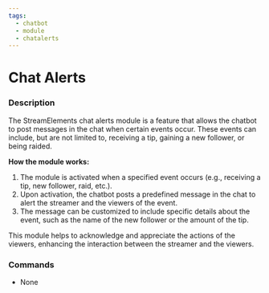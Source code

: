 ```yaml
---
tags:
  - chatbot
  - module
  - chatalerts
---
```


# Chat Alerts

### Description

The StreamElements chat alerts module is a feature that allows the chatbot to post messages in the chat when certain events occur. These events can include, but are not limited to, receiving a tip, gaining a new follower, or being raided.

**How the module works:**

1. The module is activated when a specified event occurs (e.g., receiving a tip, new follower, raid, etc.).
2. Upon activation, the chatbot posts a predefined message in the chat to alert the streamer and the viewers of the event.
3. The message can be customized to include specific details about the event, such as the name of the new follower or the amount of the tip.

This module helps to acknowledge and appreciate the actions of the viewers, enhancing the interaction between the streamer and the viewers.

### Commands

- None
